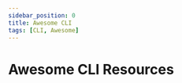 ```yaml
---
sidebar_position: 0
title: Awesome CLI
tags: [CLI, Awesome]
---
```


Awesome CLI Resources
=====================


